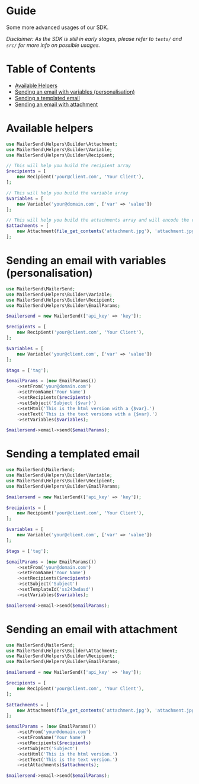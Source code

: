 # Guide

Some more advanced usages of our SDK.

*Disclaimer: As the SDK is still in early stages, please refer to `tests/` and `src/` for more info on possible usages.*

# Table of Contents

* [Available Helpers](#helpers)
* [Sending an email with variables (personalisation)](#variables)
* [Sending a templated email](#templated)
* [Sending an email with attachment](#attachments)

<a name="helpers"></a>
# Available helpers

```php
use MailerSend\Helpers\Builder\Attachment;
use MailerSend\Helpers\Builder\Variable;
use MailerSend\Helpers\Builder\Recipient;

// This will help you build the recipient array
$recipients = [
    new Recipient('your@client.com', 'Your Client'),
];

// This will help you build the variable array
$variables = [
    new Variable('your@domain.com', ['var' => 'value'])
];

// This will help you build the attachments array and will encode the contents of attachments
$attachments = [
    new Attachment(file_get_contents('attachment.jpg'), 'attachment.jpg')
];
```

<a name="variables"></a>
# Sending an email with variables (personalisation)

```php
use MailerSend\MailerSend;
use MailerSend\Helpers\Builder\Variable;
use MailerSend\Helpers\Builder\Recipient;
use MailerSend\Helpers\Builder\EmailParams;

$mailersend = new MailerSend(['api_key' => 'key']);

$recipients = [
    new Recipient('your@client.com', 'Your Client'),
];

$variables = [
    new Variable('your@client.com', ['var' => 'value'])
];

$tags = ['tag'];

$emailParams = (new EmailParams())
    ->setFrom('your@domain.com')
    ->setFromName('Your Name')
    ->setRecipients($recipients)
    ->setSubject('Subject {$var}')
    ->setHtml('This is the html version with a {$var}.')
    ->setText('This is the text versions with a {$var}.')
    ->setVariables($variables);

$mailersend->email->send($emailParams);
```

<a name="templated"></a>
# Sending a templated email

```php
use MailerSend\MailerSend;
use MailerSend\Helpers\Builder\Variable;
use MailerSend\Helpers\Builder\Recipient;
use MailerSend\Helpers\Builder\EmailParams;

$mailersend = new MailerSend(['api_key' => 'key']);

$recipients = [
    new Recipient('your@client.com', 'Your Client'),
];

$variables = [
    new Variable('your@client.com', ['var' => 'value'])
];

$tags = ['tag'];

$emailParams = (new EmailParams())
    ->setFrom('your@domain.com')
    ->setFromName('Your Name')
    ->setRecipients($recipients)
    ->setSubject('Subject')
    ->setTemplateId('ss243wdasd')
    ->setVariables($variables);

$mailersend->email->send($emailParams);
```

<a name="attachments"></a>
# Sending an email with attachment

```php
use MailerSend\MailerSend;
use MailerSend\Helpers\Builder\Attachment;
use MailerSend\Helpers\Builder\Recipient;
use MailerSend\Helpers\Builder\EmailParams;

$mailersend = new MailerSend(['api_key' => 'key']);

$recipients = [
    new Recipient('your@client.com', 'Your Client'),
];

$attachments = [
    new Attachment(file_get_contents('attachment.jpg'), 'attachment.jpg')
];

$emailParams = (new EmailParams())
    ->setFrom('your@domain.com')
    ->setFromName('Your Name')
    ->setRecipients($recipients)
    ->setSubject('Subject')
    ->setHtml('This is the html version.')
    ->setText('This is the text version.')
    ->setAttachments($attachments);

$mailersend->email->send($emailParams);
```
